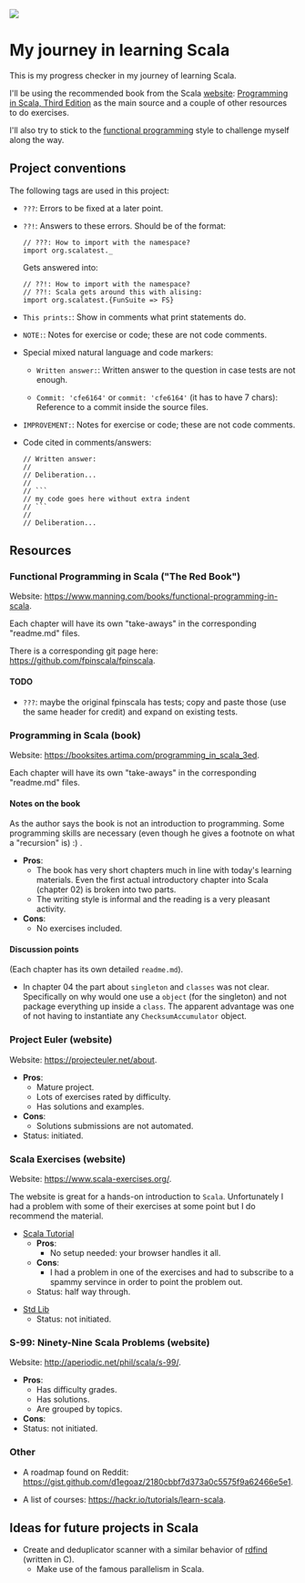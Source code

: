 ![](https://travis-ci.org/fmv1992/learning_scala.svg?branch=dev)

# My journey in learning Scala

This is my progress checker in my journey of learning Scala.

I'll be using the recommended book from the Scala [website](http://docs.scala-lang.org/books.html): [Programming in Scala, Third Edition](https://booksites.artima.com/programming_in_scala_3ed) as the main source and a couple of other resources to do exercises.

I'll also try to stick to the [functional programming](https://en.wikipedia.org/wiki/Functional_programming) style to challenge myself along the way.

## Project conventions

The following tags are used in this project:

*   `???`: Errors to be fixed at a later point.

*   `??!`: Answers to these errors. Should be of the format:

    ~~~~~~~~~~~~~~~~~~~~~~~~~~~~~~~~~~~~~~~~~~~~~~~~~~~~~~~~~~~~~~
    // ???: How to import with the namespace?
    import org.scalatest._
    ~~~~~~~~~~~~~~~~~~~~~~~~~~~~~~~~~~~~~~~~~~~~~~~~~~~~~~~~~~~~~~

    Gets answered into:

    ~~~~~~~~~~~~~~~~~~~~~~~~~~~~~~~~~~~~~~~~~~~~~~~~~~~~~~~~~~~~~~
    // ??!: How to import with the namespace?
    // ??!: Scala gets around this with alising:
    import org.scalatest.{FunSuite => FS}
    ~~~~~~~~~~~~~~~~~~~~~~~~~~~~~~~~~~~~~~~~~~~~~~~~~~~~~~~~~~~~~~

*   `This prints:`: Show in comments what print statements do.

*   `NOTE:`: Notes for exercise or code; these are not code comments.

*   Special mixed natural language and code markers:

    *   `Written answer:`: Written answer to the question in case tests are not enough.

    *   `Commit: 'cfe6164'` or `commit: 'cfe6164'` (it has to have 7 chars): Reference to a commit inside the source files.

*   `IMPROVEMENT:`: Notes for exercise or code; these are not code comments.

*   Code cited in comments/answers:

        // Written answer:
        //
        // Deliberation...
        //
        // ```
        // my code goes here without extra indent
        // ```
        //
        // Deliberation...

## Resources

### Functional Programming in Scala ("The Red Book")

Website: <https://www.manning.com/books/functional-programming-in-scala>.

Each chapter will have its own "take-aways" in the corresponding "readme.md" files.

There is a corresponding git page here: <https://github.com/fpinscala/fpinscala>.

#### TODO

*   `???`: maybe the original fpinscala has tests; copy and paste those (use the same header for credit) and expand on existing tests.

<!--
#### Notes on the book

#### Discussion points

-->

<!-- -->
### Programming in Scala (book)

Website: <https://booksites.artima.com/programming_in_scala_3ed>.

Each chapter will have its own "take-aways" in the corresponding "readme.md" files.

#### Notes on the book

As the author says the book is not an introduction to programming. Some programming skills are necessary (even though he gives a footnote on what a "recursion" is) :) .

* **Pros**:
    * The book has very short chapters much in line with today's learning materials. Even the first actual introductory chapter into Scala (chapter 02) is broken into two parts.
    * The writing style is informal and the reading is a very pleasant activity.
* **Cons**:
    * No exercises included.

#### Discussion points

(Each chapter has its own detailed `readme.md`).
* In chapter 04 the part about `singleton` and `classes` was not clear. Specifically on why would one use a `object` (for the singleton) and not package everything up inside a `class`. The apparent advantage was one of not having to instantiate any `ChecksumAccumulator` object.

<!-- -->
### Project Euler (website)

Website: <https://projecteuler.net/about>.

* **Pros**:
    * Mature project.
    * Lots of exercises rated by difficulty.
    * Has solutions and examples.
* **Cons**:
    * Solutions submissions are not automated.
* Status: initiated.

[//]: # (One of [not initiated|initiated|half way through|done])

<!-- -->
### Scala Exercises (website)

Website: <https://www.scala-exercises.org/>.

The website is great for a hands-on introduction to `Scala`. Unfortunately I had a problem with some of their exercises at some point but I do recommend the material.

* [Scala Tutorial](https://www.scala-exercises.org/scala_tutorial)
    * **Pros**:
        * No setup needed: your browser handles it all.
    * **Cons**:
        * I had a problem in one of the exercises and had to subscribe to a spammy servince in order to point the problem out.
    * Status: half way through.

[//]: # (One of [not initiated|initiated|half way through|done])

* [Std Lib](https://www.scala-exercises.org/std_lib)
    * Status: not initiated.

[//]: # (One of [not initiated|initiated|half way through|done])

<!-- -->
### S-99: Ninety-Nine Scala Problems (website)

Website: <http://aperiodic.net/phil/scala/s-99/>.

* **Pros**:
    * Has difficulty grades.
    * Has solutions.
    * Are grouped by topics.
* **Cons**:
* Status: not initiated.

[//]: # (One of [not initiated|initiated|half way through|done])

<!-- -->
### Other

* A roadmap found on Reddit: <https://gist.github.com/d1egoaz/2180cbbf7d373a0c5575f9a62466e5e1>.

[//]: # (Maybe put some critic here; Essential Scala chapter 05 is very wtf; chapter 06 is more important and should have come sooner)

[//]: # (?CONFIRM?: The red book is very basic and introductory, thus recommended for starters)

* A list of courses: <https://hackr.io/tutorials/learn-scala>.

## Ideas for future projects in Scala

* Create and deduplicator scanner with a similar behavior of [rdfind](https://rdfind.pauldreik.se/) (written in C).
    * Make use of the famous parallelism in Scala.

<!--
## Recommended reading

* http://twitter.github.io/effectivescala/
-->

[comment]: # ( vim: set filetype=markdown fileformat=unix wrap spell spelllang=en: )
